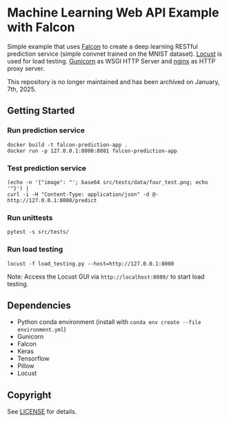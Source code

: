 # Machine Learning Web API Example with Falcon

Simple example that uses [Falcon](https://falconframework.org/) to create a deep learning RESTful prediction service (simple convnet trained on the MNIST dataset). [Locust](https://locust.io/) is used for load testing.
[Gunicorn](http://gunicorn.org/) as WSGI HTTP Server and [nginx](https://www.nginx.com/) as HTTP proxy server.

This repository is no longer maintained and has been archived on January, 7th, 2025. 

## Getting Started

### Run prediction service

```
docker build -t falcon-prediction-app .
docker run -p 127.0.0.1:8000:8081 falcon-prediction-app
```

### Test prediction service

```
(echo -n '{"image": "'; base64 src/tests/data/four_test.png; echo '"}') |
curl -i -H "Content-Type: application/json" -d @- http://127.0.0.1:8000/predict
```

### Run unittests

```
pytest -s src/tests/
```

### Run load testing

```
locust -f load_testing.py --host=http://127.0.0.1:8000
```
Note: Access the Locust GUI via `http://localhost:8089/` to start load testing.

## Dependencies
- Python conda environment (install with `conda env create --file environment.yml`)
- Gunicorn
- Falcon
- Keras
- Tensorflow
- Pillow
- Locust

## Copyright
See [LICENSE](LICENSE) for details.
